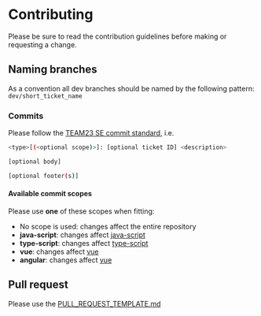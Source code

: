 # Contributing

Please be sure to read the contribution guidelines before making or requesting a change.

## Naming branches

As a convention all dev branches should be named by the following pattern: `dev/short_ticket_name`

### Commits

Please follow the [TEAM23 SE commit standard](https://confluence.team23.de/display/AP/Commit+Standard), i.e.

```bash
<type>[(<optional scope)>]: [optional ticket ID] <description>

[optional body]

[optional footer(s)]
```

#### Available commit scopes

Please use **one** of these scopes when fitting:

- No scope is used: changes affect the entire repository
- **java-script**: changes affect [java-script](libs/java-script)
- **type-script**: changes affect [type-script](libs/type-script)
- **vue**: changes affect [vue](libs/vue)
- **angular**: changes affect [vue](libs/angular)

## Pull request

Please use the [PULL_REQUEST_TEMPLATE.md](.github/PULL_REQUEST_TEMPLATE.md)
